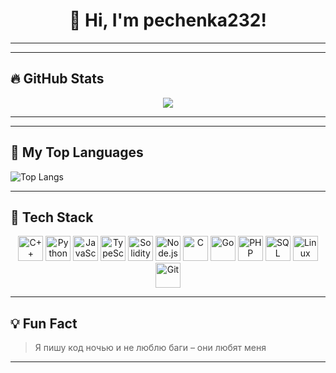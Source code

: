 <h1 align="center">👋 Hi, I'm pechenka232!</h1>

---



---

## 🔥 GitHub Stats
<p align="center">
  <img src="https://github-readme-stats.vercel.app/api?username=pechenka232&show_icons=true&theme=tokyonight&bg_color=0a0e14&text_color=ffffff&icon_color=32cd32&cache_bust=13" />
</p>

---



---


## 🧠 My Top Languages

![Top Langs](https://github-readme-stats.vercel.app/api/top-langs/?username=pechenka232&layout=compact&theme=dark&exclude_repo=NeuroSim-,TimLauncher,temp-email-server,crypto-price-tracker,Disccord-music-bot&cache_bust=4) 





---

## 🚀 Tech Stack  
<p align="center">
  <img src="https://cdn.jsdelivr.net/gh/devicons/devicon/icons/cplusplus/cplusplus-original.svg" alt="C++" width="40" height="40"/>
  <img src="https://cdn.jsdelivr.net/gh/devicons/devicon/icons/python/python-original.svg" alt="Python" width="40" height="40"/>
  <img src="https://cdn.jsdelivr.net/gh/devicons/devicon/icons/javascript/javascript-original.svg" alt="JavaScript" width="40" height="40"/>
  <img src="https://cdn.jsdelivr.net/gh/devicons/devicon/icons/typescript/typescript-original.svg" alt="TypeScript" width="40" height="40"/>
  <img src="https://cdn.jsdelivr.net/gh/devicons/devicon/icons/solidity/solidity-original.svg" alt="Solidity" width="40" height="40"/>
  <img src="https://cdn.jsdelivr.net/gh/devicons/devicon/icons/nodejs/nodejs-original.svg" alt="Node.js" width="40" height="40"/>
  <img src="https://cdn.jsdelivr.net/gh/devicons/devicon/icons/c/c-original.svg" alt="C" width="40" height="40"/>
  <img src="https://cdn.jsdelivr.net/gh/devicons/devicon/icons/go/go-original.svg" alt="Go" width="40" height="40"/>
  <img src="https://cdn.jsdelivr.net/gh/devicons/devicon/icons/php/php-original.svg" alt="PHP" width="40" height="40"/>
  <img src="https://cdn.jsdelivr.net/gh/devicons/devicon/icons/sql/sql-original.svg" alt="SQL" width="40" height="40"/>
  <img src="https://cdn.jsdelivr.net/gh/devicons/devicon/icons/linux/linux-original.svg" alt="Linux" width="40" height="40"/>
  <img src="https://cdn.jsdelivr.net/gh/devicons/devicon/icons/git/git-original.svg" alt="Git" width="40" height="40"/>
</p>

---

## 💡 Fun Fact
> Я пишу код ночью и не люблю баги – они любят меня 

---



